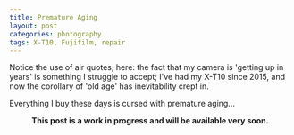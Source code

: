 ```yaml
---
title: Premature Aging
layout: post
categories: photography
tags: X-T10, Fujifilm, repair
---
```


Notice the use of air quotes, here: the fact that my camera is 'getting up in years' is something I struggle to accept; I've had my X-T10 since 2015, and now the corollary of 'old age' has inevitability crept in.

Everything I buy these days is cursed with  premature aging...

<center><b> This post is a work in progress and will be available very soon.</b></center>

<!-- Some of the lenses I use were made in the early 60s, well before we landed on the moon!

... to 'geriatric jelly disorder' 



I decided to tackle the most serious ailment first. Around a month ago, things took a turn for the worse, and the condition had progressed to full blown 'geriatric jelly disorder.' 

The next thing to tackle is the loose thumb grip. 

The original grip was fixed with double-sided transfer tape, so I decided to reattach it with some [3M 300SLE](https://technicaldatasheets.3m.com/en_US?pif=000044?locale=en-US) — _this stuff is both difficult to find and expensive, but (as is the case with most camera repairs) any attempt at a compromise will likely result in failure._ -->
